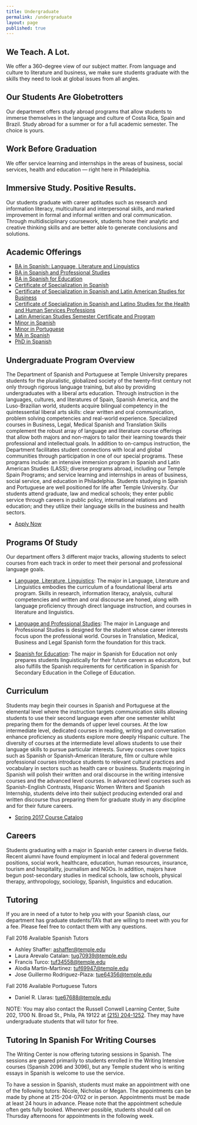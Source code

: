 ```yaml
---
title: Undergraduate
permalink: /undergraduate
layout: page
published: true
---
```


## We Teach. A Lot.

We offer a 360-degree view of our subject matter. From language and culture to literature and business, we make sure students graduate with the skills they need to look at global issues from all angles.

## Our Students Are Globetrotters

Our department offers study abroad programs that allow students to immerse themselves in the language and culture of Costa Rica, Spain and Brazil. Study abroad for a summer or for a full academic semester. The choice is yours.

## Work Before Graduation

We offer service learning and internships in the areas of business, social services, health and education — right here in Philadelphia.

## Immersive Study. Positive Results.

Our students graduate with career aptitudes such as research and information literacy, multicultural and interpersonal skills, and marked improvement in formal and informal written and oral communication. Through multidisciplinary coursework, students hone their analytic and creative thinking skills and are better able to generate conclusions and solutions.

## Academic Offerings

- [BA in Spanish: Language, Literature and Linguistics](http://bulletin.temple.edu/undergraduate/liberal-arts/spanish-portuguese/ba-spanish-language-literature-linguistics-option/)
- [BA in Spanish and Professional Studies](http://bulletin.temple.edu/undergraduate/liberal-arts/spanish-portuguese/ba-spanish-language-professional-studies-option/)
- [BA in Spanish for Education](http://bulletin.temple.edu/undergraduate/liberal-arts/spanish-portuguese/ba-spanish-education-option/)
- [Certificate of Specialization in Spanish](http://bulletin.temple.edu/undergraduate/liberal-arts/spanish-portuguese/certificate-specialization-spanish/)
- [Certificate of Specialization in Spanish and Latin American Studies for Business](http://bulletin.temple.edu/undergraduate/liberal-arts/spanish-portuguese/certificate-specialization-spanish-latin-american-studies-business/)
- [Certificate of Specialization in Spanish and Latino Studies for the Health and Human Services Professions](http://bulletin.temple.edu/undergraduate/liberal-arts/spanish-portuguese/certificate-specialization-spanish-latino-studies-health-human-services-professions/)
- [Latin American Studies Semester Certificate and Program](http://bulletin.temple.edu/undergraduate/liberal-arts/spanish-portuguese/latin-american-studies-certificate-program/)
- [Minor in Spanish](http://bulletin.temple.edu/undergraduate/liberal-arts/spanish-portuguese/minor-spanish/)
- [Minor in Portuguese](http://bulletin.temple.edu/undergraduate/liberal-arts/spanish-portuguese/minor-portuguese/)
- [MA in Spanish](http://bulletin.temple.edu/graduate/scd/cla/spanish-ma/)
- [PhD in Spanish](http://bulletin.temple.edu/graduate/scd/cla/spanish-phd/)

## Undergraduate Program Overview

The Department of Spanish and Portuguese at Temple University prepares students for the pluralistic, globalized society of the twenty-first century not only through rigorous language training, but also by providing undergraduates with a liberal arts education. Through instruction in the languages, cultures, and literatures of Spain, Spanish America, and the Luso-Brazilian world, students acquire bilingual competency in the quintessential liberal arts skills: clear written and oral communication, problem solving competencies and real-world experience. Specialized courses in Business, Legal, Medical Spanish and Translation Skills complement the robust array of language and literature course offerings that allow both majors and non-majors to tailor their learning towards their professional and intellectual goals.  In addition to on-campus instruction, the Department facilitates student connections with local and global communities through participation in one of our special programs. These programs include: an intensive immersion program in Spanish and Latin American Studies (LASS); diverse programs abroad, including our Temple Spain Programs; and service learning and internships in areas of business, social service, and education in Philadelphia. Students studying in Spanish and Portuguese are well positioned for life after Temple University. Our students attend graduate, law and medical schools; they enter public service through careers in public policy, international relations and education; and they utilize their language skills in the business and health sectors.

- [Apply Now](https://prd-wlssb.temple.edu/prod8/bwskalog.P_DispLoginNon)

## Programs Of Study

Our department offers 3 different major tracks, allowing students to select courses from each track in order to meet their personal and professional language goals.

- [Language, Literature, Linguistics](http://bulletin.temple.edu/undergraduate/liberal-arts/spanish-portuguese/ba-spanish-language-literature-linguistics-option/#requirementstext): The major in Language, Literature and Linguistics embodies the curriculum of a foundational liberal arts program. Skills in research, information literacy, analysis, cultural competencies and written and oral discourse are honed, along with language proficiency through direct language instruction, and courses in literature and linguistics.

- [Language and Professional Studies](http://bulletin.temple.edu/undergraduate/liberal-arts/spanish-portuguese/ba-spanish-language-professional-studies-option/#requirementstext): The major in Language and Professional Studies is designed for the student whose career interests focus upon the professional world.  Courses in Translation, Medical, Business and Legal Spanish form the foundation for this track.

- [Spanish for Education](http://bulletin.temple.edu/undergraduate/liberal-arts/spanish-portuguese/ba-spanish-education-option/#requirementstext): The major in Spanish for Education not only prepares students linguistically for their future careers as educators, but also fulfills the Spanish requirements for certification in Spanish for Secondary Education in the College of Education.

## Curriculum

Students may begin their courses in Spanish and Portuguese at the elemental level where the instruction targets communication skills allowing students to use their second language even after one semester whilst preparing them for the demands of upper level courses. At the low intermediate level, dedicated courses in reading, writing and conversation enhance proficiency as students explore more deeply Hispanic culture. The diversity of courses at the intermediate level allows students to use their language skills to pursue particular interests. Survey courses cover topics such as Spanish or Spanish-American literature, film or culture while professional courses introduce students to relevant cultural practices and vocabulary in sectors such as health care or business. Students majoring in Spanish will polish their written and oral discourse in the writing intensive courses and the advanced level courses. In advanced level courses such as Spanish-English Contrasts, Hispanic Women Writers and Spanish Internship, students delve into their subject producing extended oral and written discourse thus preparing them for graduate study in any discipline and for their future careers.

- [Spring 2017 Course Catalog](http://www.cla.temple.edu/spanpor/files/2016/10/Spanish-and-Portuguese-Course-Catalog-Spring-2017.pdf)

## Careers

Students graduating with a major in Spanish enter careers in diverse fields.  Recent alumni have found employment in local and federal government positions, social work, healthcare, education, human resources, insurance, tourism and hospitality, journalism and NGOs. In addition, majors have begun post-secondary studies in medical schools, law schools, physical therapy, anthropology, sociology, Spanish, linguistics and education.

## Tutoring

If you are in need of a tutor to help you with your Spanish class, our department has graduate students/TA’s that are willing to meet with you for a fee. Please feel free to contact them with any questions.
 
Fall 2016 Available Spanish Tutors

- Ashley Shaffer: [ashaffer@temple.edu](mailto:ashaffer@temple.edu)
- Laura Arevalo Catalan: [tug70939@temple.edu](mailto:tug70939@temple.edu)
- Francis Turco: [tuf34558@temple.edu](mailto:tuf34558@temple.edu)
- Alodia Martin-Martinez: [tuf69947@temple.edu](mailto:tuf69947@temple.edu)
- Jose Guillermo Rodriguez-Plaza: [tue64356@temple.edu](mailto:tue64356@temple.edu)

Fall 2016 Available Portuguese Tutors

- Daniel R. Llaras: [tue67688@temple.edu](mailto:tue67688@temple.edu)

NOTE: You may also contact the Russell Conwell Learning Center, Suite 202, 1700 N. Broad St., Phila, PA 19122 at [(215) 204-1252](tel:2152041252). They may have undergraduate students that will tutor for free.

## Tutoring In Spanish For Writing Courses

The Writing Center is now offering tutoring sessions in Spanish. The sessions are geared primarily to students enrolled in the Writing Intensive courses (Spanish 2096 and 3096), but any Temple student who is writing essays in Spanish is welcome to use the service.

To have a session in Spanish, students must make an appointment with one of the following tutors: Nicole, Nicholas or Megan. The appointments can be made by phone at 215-204-0702 or in person. Appointments must be made at least 24 hours in advance. Please note that the appointment schedule often gets fully booked. Whenever possible, students should call on Thursday afternoons for appointments in the following week.
